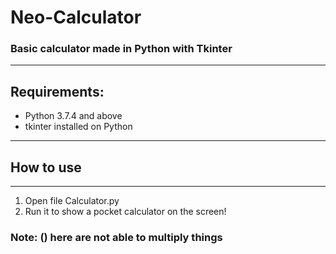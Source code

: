 # Neo-Calculator
### Basic calculator made in Python with Tkinter
---
## Requirements:
- Python 3.7.4 and above
- tkinter installed on Python
---
## How to use
---
1) Open file Calculator.py
2) Run it to show a pocket calculator on the screen!
### Note: () here are not able to multiply things



